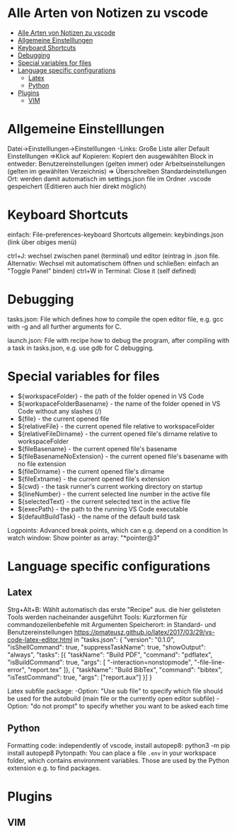 # Alle Arten von Notizen zu vscode

<!-- @import "[TOC]" {cmd="toc" depthFrom=1 depthTo=6 orderedList=false} -->

<!-- code_chunk_output -->

- [Alle Arten von Notizen zu vscode](#alle-arten-von-notizen-zu-vscode)
- [Allgemeine Einstelllungen](#allgemeine-einstelllungen)
- [Keyboard Shortcuts](#keyboard-shortcuts)
- [Debugging](#debugging)
- [Special variables for files](#special-variables-for-files)
- [Language specific configurations](#language-specific-configurations)
  - [Latex](#latex)
  - [Python](#python)
- [Plugins](#plugins)
  - [VIM](#vim)

<!-- /code_chunk_output -->



# Allgemeine Einstelllungen
Datei->Einstelllungen->Einstelllungen
-Links: Große Liste aller Default Einstelllungen
=>Klick auf Kopieren: Kopiert den ausgewählten Block in entweder: Benutzereinstellungen (gelten immer) oder Arbeitseinstellungen (gelten im gewählten Verzeichnis) => Überschreiben Standardeinstellungen
Ort: werden damit automatisch im settings.json file im Ordner .vscode gespeichert (Editieren auch hier direkt möglich)

# Keyboard Shortcuts
einfach: File-preferences-keyboard Shortcuts
allgemein: keybindings.json (link über obiges menü)

ctrl+J: wechsel zwischen panel (terminal) und editor (eintrag in .json file. Alternativ: Wechsel mit automatischem öffnen und schließen: einfach an "Toggle Panel" binden)
ctrl+W in Terminal: Close it (self defined)


# Debugging
tasks.json: File which defines how to compile the open editor file, e.g. gcc with -g and all further arguments for C.

launch.json: File with recipe how to debug the program, after compiling with a task in tasks.json, e.g. use gdb for C debugging.

# Special variables for files
* ${workspaceFolder} - the path of the folder opened in VS Code
* ${workspaceFolderBasename} - the name of the folder opened in VS Code without any slashes (/)
* ${file} - the current opened file
* ${relativeFile} - the current opened file relative to workspaceFolder
* ${relativeFileDirname} - the current opened file's dirname relative to workspaceFolder
* ${fileBasename} - the current opened file's basename
* ${fileBasenameNoExtension} - the current opened file's basename with no file extension
* ${fileDirname} - the current opened file's dirname
* ${fileExtname} - the current opened file's extension
* ${cwd} - the task runner's current working directory on startup
* ${lineNumber} - the current selected line number in the active file
* ${selectedText} - the current selected text in the active file
* ${execPath} - the path to the running VS Code executable
* ${defaultBuildTask} - the name of the default build task



Logpoints: Advanced break points, which can e.g. depend on a condition
In watch window:
Show pointer as array: "*pointer@3"

# Language specific configurations

## Latex
Strg+Alt+B: Wählt automatisch das erste "Recipe" aus. die hier gelisteten Tools werden nacheinander ausgeführt
Tools: Kurzformen für commandozeilenbefehle mit Argumenten
Speicherort: in Standard- und Benutzereinstellungen
https://pmateusz.github.io/latex/2017/03/29/vs-code-latex-editor.html
in "tasks.json":
{
 "version": "0.1.0",
 "isShellCommand": true,
 "suppressTaskName": true,
 "showOutput": "always",
 "tasks": [{
         "taskName": "Build PDF",
         "command": "pdflatex",
         "isBuildCommand": true,
         "args": [
             "-interaction=nonstopmode",
             "-file-line-error",
             "report.tex"
         ]}, {
         "taskName": "Build BibTex",
         "command": "bibtex",
         "isTestCommand": true,
         "args": ["report.aux"]
         }]
}

Latex subfile package:
-Option: "Use sub file" to specify which file should be used for the autobuild (main file or the currently open editor subfile)
-Option: "do not prompt" to specify whether you want to be asked each time
## Python
Formatting code: independently of vscode, install autopep8: python3 -m pip install autopep8
Pytonpath: You can place a file `.env` in your workspace folder, which contains environment variables. Those are used by the Python extension e.g. to find packages.

# Plugins
## VIM
```txt

```


























